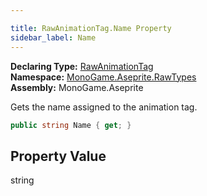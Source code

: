 ```yaml
---

title: RawAnimationTag.Name Property
sidebar_label: Name
---
```

**Declaring Type:** [RawAnimationTag](../)  
**Namespace:** [MonoGame.Aseprite.RawTypes](../../)  
**Assembly:** MonoGame.Aseprite

Gets the name assigned to the animation tag.

```csharp
public string Name { get; }
```

## Property Value

string


